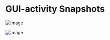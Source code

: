 # GUI-activity Snapshots

![image](https://github.com/user-attachments/assets/7789385d-e373-4a62-b939-5881aa212f1a)

![image](https://github.com/user-attachments/assets/5aabc430-eedd-4ae5-b94d-90ff8864dcfe)

